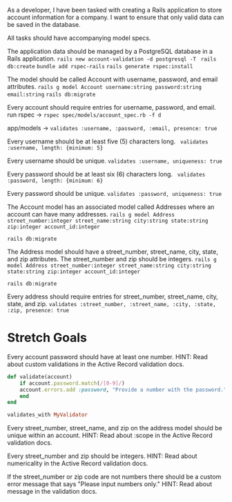 As a developer, I have been tasked with creating a Rails application to store account information for a company. I want to ensure that only valid data can be saved in the database.

All tasks should have accompanying model specs.

The application data should be managed by a PostgreSQL database in a Rails application.
`rails new account-validation -d postgresql -T `
`rails db:create`
`bundle add rspec-rails`
`rails generate rspec:install`

The model should be called Account with username, password, and email attributes.
`rails g model Account username:string password:string email:string`
`rails db:migrate`

Every account should require entries for username, password, and email.
run rspec -> `rspec spec/models/account_spec.rb -f d`

app/models -> `validates :username, :password, :email, presence: true`

Every username should be at least five (5) characters long.
` validates :username, length: {minimum: 5}`

Every username should be unique.
`validates :username, uniqueness: true`

Every password should be at least six (6) characters long.
` validates :password, length: {minimum: 6}`

Every password should be unique.
`validates :password, uniqueness: true`

The Account model has an associated model called Addresses where an account can have many addresses.
`rails g model Address street_number:integer street_name:string city:string state:string zip:integer account_id:integer`

`rails db:migrate`

The Address model should have a street_number, street_name, city, state, and zip attributes. The street_number and zip should be integers.
`rails g model Address street_number:integer street_name:string city:string state:string zip:integer account_id:integer`

`rails db:migrate`

Every address should require entries for street_number, street_name, city, state, and zip.
`validates :street_number, :street_name, :city, :state, :zip, presence: true`

# Stretch Goals

Every account password should have at least one number.
HINT: Read about custom validations in the Active Record validation docs.

```ruby
def validate(account)
    if account.password.match(/[0-9]/)
    account.errors.add :password, "Provide a number with the password."
    end
end

validates_with MyValidator
```

Every street_number, street_name, and zip on the address model should be unique within an account.
HINT: Read about :scope in the Active Record validation docs.

Every street_number and zip should be integers.
HINT: Read about numericality in the Active Record validation docs.

If the street_number or zip code are not numbers there should be a custom error message that says "Please input numbers only."
HINT: Read about message in the validation docs.
